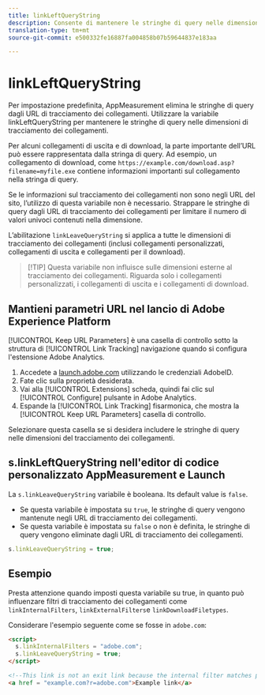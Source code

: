 ```yaml
---
title: linkLeftQueryString
description: Consente di mantenere le stringhe di query nelle dimensioni del tracciamento dei collegamenti.
translation-type: tm+mt
source-git-commit: e500332fe16887fa004858b07b59644837e183aa

---
```



# linkLeftQueryString

Per impostazione predefinita, AppMeasurement elimina le stringhe di query dagli URL di tracciamento dei collegamenti. Utilizzare la variabile linkLeftQueryString per mantenere le stringhe di query nelle dimensioni di tracciamento dei collegamenti.

Per alcuni collegamenti di uscita e di download, la parte importante dell’URL può essere rappresentata dalla stringa di query. Ad esempio, un collegamento di download, come `https://example.com/download.asp?filename=myfile.exe` contiene informazioni importanti sul collegamento nella stringa di query.

Se le informazioni sul tracciamento dei collegamenti non sono negli URL del sito, l’utilizzo di questa variabile non è necessario. Strappare le stringhe di query dagli URL di tracciamento dei collegamenti per limitare il numero di valori univoci contenuti nella dimensione.

L’abilitazione `linkLeaveQueryString` si applica a tutte le dimensioni di tracciamento dei collegamenti (inclusi collegamenti personalizzati, collegamenti di uscita e collegamenti per il download).

> [!TIP] Questa variabile non influisce sulle dimensioni esterne al tracciamento dei collegamenti. Riguarda solo i collegamenti personalizzati, i collegamenti di uscita e i collegamenti di download.

## Mantieni parametri URL nel lancio di Adobe Experience Platform

[!UICONTROL Keep URL Parameters] è una casella di controllo sotto la struttura di [!UICONTROL Link Tracking] navigazione quando si configura l&#39;estensione Adobe Analytics.

1. Accedete a [launch.adobe.com](https://launch.adobe.com) utilizzando le credenziali AdobeID.
2. Fate clic sulla proprietà desiderata.
3. Vai alla [!UICONTROL Extensions] scheda, quindi fai clic sul [!UICONTROL Configure] pulsante in Adobe Analytics.
4. Espande la [!UICONTROL Link Tracking] fisarmonica, che mostra la [!UICONTROL Keep URL Parameters] casella di controllo.

Selezionare questa casella se si desidera includere le stringhe di query nelle dimensioni del tracciamento dei collegamenti.

## s.linkLeftQueryString nell&#39;editor di codice personalizzato AppMeasurement e Launch

La `s.linkLeaveQueryString` variabile è booleana. Its default value is `false`.

* Se questa variabile è impostata su `true`, le stringhe di query vengono mantenute negli URL di tracciamento dei collegamenti.
* Se questa variabile è impostata su `false` o non è definita, le stringhe di query vengono eliminate dagli URL di tracciamento dei collegamenti.

```js
s.linkLeaveQueryString = true;
```

## Esempio

Presta attenzione quando imposti questa variabile su true, in quanto può influenzare filtri di tracciamento dei collegamenti come `linkInternalFilters`, `linkExternalFilters`e `linkDownloadFiletypes`.

Considerare l&#39;esempio seguente come se fosse in `adobe.com`:

```html
<script>
  s.linkInternalFilters = "adobe.com";
  s.linkLeaveQueryString = true;
</script>

<!--This link is not an exit link because the internal filter matches part of the query string -->
<a href = "example.com?r=adobe.com">Example link</a>
```
